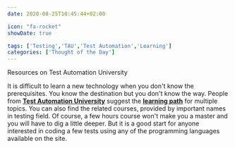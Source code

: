 ```yaml
---
date: 2020-08-25T10:45:44+02:00

icon: "fa-rocket"
showDate: true

tags: ['Testing','TAU','Test Automation','Learning']
categories: ['Thought of the Day']
---
```

Resources on Test Automation University

It is difficult to learn a new technology when you don't know the prerequisites. You know the destination but you
don't know the way. People from [__Test Automation University__](https://testautomationu.applitools.com/) suggest the [__learning path__](https://testautomationu.applitools.com/learningpaths.html) for multiple
topics.
You can also find the related courses, provided by important names in testing field. Of course, a
few hours course won't make you a master and you will have to dig a little deeper.
But it is a good start for anyone interested in coding a few tests using any of the programming languages available
on the site.